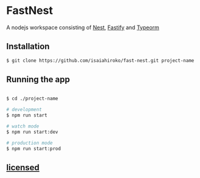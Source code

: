 # FastNest

A nodejs workspace consisting of [Nest](https://github.com/nestjs/nest), [Fastify](https://github.com/fastify/fastify) and [Typeorm](https://github.com/typeorm/typeorm)


## Installation

```bash
$ git clone https://github.com/isaiahiroko/fast-nest.git project-name
```

## Running the app

```bash

$ cd ./project-name

# development
$ npm run start

# watch mode
$ npm run start:dev

# production mode
$ npm run start:prod
```

## [licensed](LICENSE)
